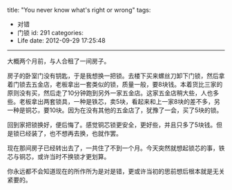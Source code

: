 title: "You never know what's right or wrong"
tags:
  - 对错
  - 门锁
id: 291
categories:
  - Life
date: 2012-09-29 17:25:48
---

大概两个月前，与人合租了一间房子。

房子的卧室门没有钥匙，于是我想换一把锁。去楼下买来螺丝刀卸下门锁，然后拿着门锁去五金店，老板拿出一套类似的锁，质量一般，要8块钱。本着货比三家的原则没有买，然后走了10分钟跑到另外一家五金店。这家五金店稍大些，人也多些。老板拿出两套锁具，一种是铁芯，卖5块，看起来和上一家8块的差不多，另一种是铜芯，要10块。因为在没有其他的五金店了，犹豫了一会，买了5块的锁。

回到家把锁换好，便后悔了。感觉铜芯锁更安全，更好些，并且只多了5块钱。但是锁已经装了，也不想再去换，也就作罢。

现在那间房子已经转出去了，一共住了不到一个月。今天突然就想起锁芯的事，铁芯与铜芯，或许当时不换锁才更划算。

你永远都不会知道现在的所作所为是对是错，更或许当初的思前想后根本就是无关紧要的。